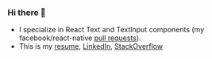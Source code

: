 ### Hi there 👋

- I specialize in React Text and TextInput components (my facebook/react-native [pull requests][2]).
- This is my [resume][3], [LinkedIn][4], [StackOverflow][7]


[1]: https://github.com/facebook/react-native
[2]: https://github.com/facebook/react-native/pulls/fabriziobertoglio1987
[3]: https://portfoliofabrizio.s3.eu-central-1.amazonaws.com/certificates/fabrizio_bertoglio_resume.pdf "resume"
[4]: https://www.linkedin.com/in/fabrizio-bertoglio-3432ba253/ "LinkedIn"


[5]: https://youtu.be/9RQ2GiApkzU?si=xP3hTA5cY53O6ZbT "Presentation at react-native-eu"
[6]: https://www.youtube.com/embed/e-xMvhm_rXQ "Youtube presentation of my portfolio"
[7]: https://stackoverflow.com/users/7295772/fabrizio-bertoglio "stackoveflow profile"
